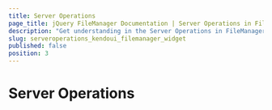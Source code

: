 ```yaml
---
title: Server Operations
page_title: jQuery FileManager Documentation | Server Operations in FileManager | Kendo UI
description: "Get understanding in the Server Operations in FileManager."
slug: serveroperations_kendoui_filemanager_widget
published: false
position: 3
---
```


# Server Operations
